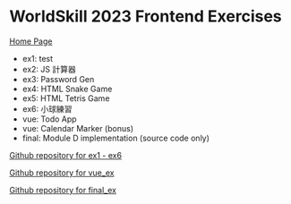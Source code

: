 # WorldSkill 2023 Frontend Exercises

[Home Page](https://ws-2023-front-end-ex1.vercel.app/)

- ex1: test
- ex2: JS 計算器
- ex3: Password Gen
- ex4: HTML Snake Game
- ex5: HTML Tetris Game
- ex6: 小球練習
- vue: Todo App
- vue: Calendar Marker (bonus)
- final: Module D implementation (source code only)

[Github repository for ex1 - ex6](https://github.com/SmolIndieGame/WorldSkill-2023-Frontend-Exercises)

[Github repository for vue_ex](https://github.com/SmolIndieGame/WorldSkill-2023-Vue-Ex1)

[Github repository for final_ex](https://github.com/SmolIndieGame/WorldSkill-2023-Vue-Final)
